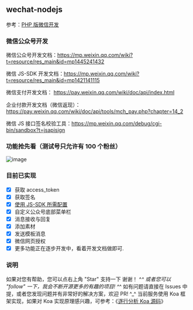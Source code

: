 ## wechat-nodejs

参考：[PHP 版微信开发](https://github.com/zymfe/wechat-php)

### 微信公众号开发

微信公众号开发文档：https://mp.weixin.qq.com/wiki?t=resource/res_main&id=mp1445241432

微信 JS-SDK 开发文档：https://mp.weixin.qq.com/wiki?t=resource/res_main&id=mp1421141115

微信支付开发文档： https://pay.weixin.qq.com/wiki/doc/api/index.html

企业付款开发文档（微信返现）：https://pay.weixin.qq.com/wiki/doc/api/tools/mch_pay.php?chapter=14_2

微信 JS 接口签名校验工具：https://mp.weixin.qq.com/debug/cgi-bin/sandbox?t=jsapisign

### 功能抢先看（测试号只允许有 100 个粉丝）

![image](https://github.com/zymfe/wx-public/raw/master/qrcode.png)

### 目前已实现

- [x] 获取 access_token
- [x] 获取签名
- [x] [使用 JS-SDK 所需配置](https://github.com/zymfe/VueNode/blob/dev/fe/src/libs/wx/index.ts)
- [x] 自定义公众号底部菜单栏
- [x] 消息接收与回复
- [x] 添加素材
- [x] 发送模板消息
- [x] 微信网页授权
- [x] 更多功能正在逐步开发中，看着开发文档做即可.

### 说明

如果对您有帮助，您可以点右上角 "Star" 支持一下 谢谢！ ^_^
或者您可以 "follow" 一下，我会不断开源更多的有趣的项目! ^_^
如有问题请直接在 Issues 中提，或者您发现问题并有非常好的解决方案，欢迎 PR! ^\_^
当前服务使用 Koa 框架实现，如果对 Koa 实现原理感兴趣，可参考：《[逐行分析 Koa 源码](https://github.com/zymfe/notebook/tree/master/Node.js/Koa)》
